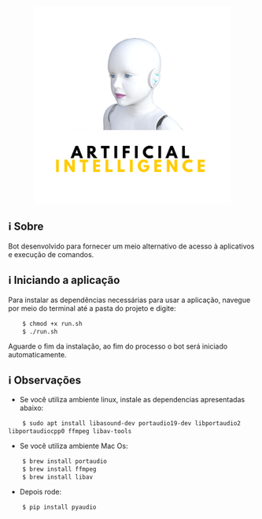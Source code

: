 <p align="center"><a href="image" target="_blank"><img width="400" src="https://github.com/Eduardojvr/VoiceCommand/blob/master/imagens/ia.png"></a></p>
<p align="center">
	  
## ℹ️ Sobre

Bot desenvolvido para fornecer um meio alternativo de acesso à aplicativos e execução de comandos. 

## ℹ️ Iniciando a aplicação
Para instalar as dependências necessárias para usar a aplicação, navegue por meio do terminal até a pasta do projeto e digite:
```Terminal
	$ chmod +x run.sh
	$ ./run.sh
```
Aguarde o fim da instalação, ao fim do processo o bot será iniciado automaticamente.

## ℹ️  Observações

- Se você utiliza ambiente linux, instale as dependencias apresentadas abaixo:
```Terminal
	$ sudo apt install libasound-dev portaudio19-dev libportaudio2 libportaudiocpp0 ffmpeg libav-tools
```

- Se você utiliza ambiente Mac Os:
```Terminal
	$ brew install portaudio
	$ brew install ffmpeg
	$ brew install libav
```
- Depois rode:
```Terminal
	$ pip install pyaudio
```
